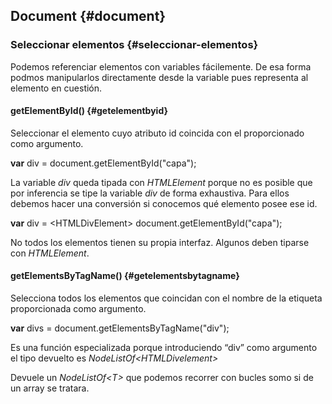 ## Document {#document}

### Seleccionar elementos {#seleccionar-elementos}

Podemos referenciar elementos con variables fácilemente. De esa forma podmos manipularlos directamente desde la variable pues representa al elemento en cuestión.

#### getElementById() {#getelementbyid}

Seleccionar el elemento cuyo atributo id coincida con el proporcionado como argumento.

**var** div = document.getElementById("capa");

La variable _div_ queda tipada con _HTMLElement_ porque no es posible que por inferencia se tipe la variable _div_ de forma exhaustiva. Para ellos debemos hacer una conversión si conocemos qué elemento posee ese id.

**var** div = &lt;HTMLDivElement&gt; document.getElementById("capa");

No todos los elementos tienen su propia interfaz. Algunos deben tiparse con _HTMLElement_.

#### getElementsByTagName() {#getelementsbytagname}

Selecciona todos los elementos que coincidan con el nombre de la etiqueta proporcionada como argumento.

**var** divs = document.getElementsByTagName("div");

Es una función especializada porque introduciendo “div” como argumento el tipo devuelto es _NodeListOf&lt;HTMLDivelement&gt;_

Devuele un _NodeListOf&lt;T&gt;_ que podemos recorrer con bucles somo si de un array se tratara.